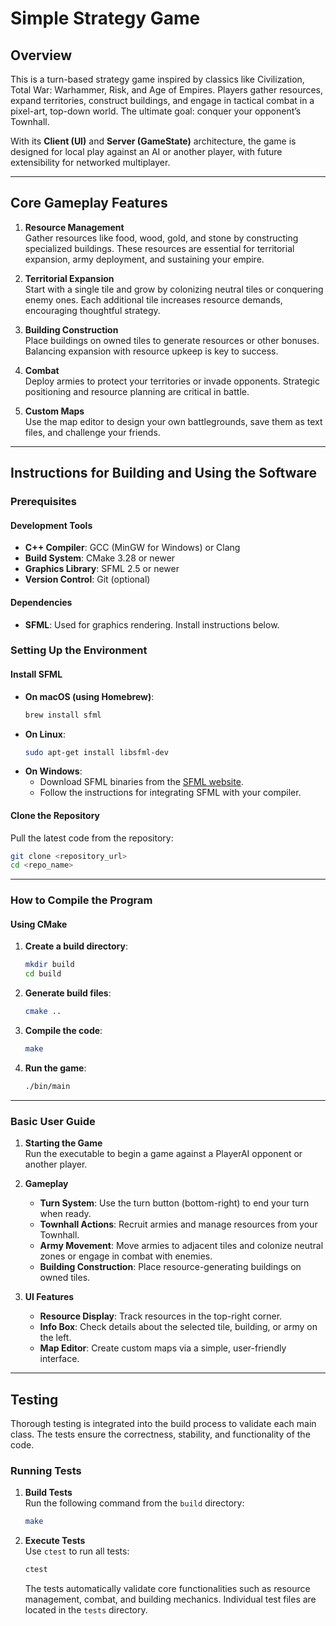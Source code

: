 # Simple Strategy Game

## Overview

This is a turn-based strategy game inspired by classics like Civilization, Total War: Warhammer, Risk, and Age of Empires. Players gather resources, expand territories, construct buildings, and engage in tactical combat in a pixel-art, top-down world. The ultimate goal: conquer your opponent’s Townhall.

With its **Client (UI)** and **Server (GameState)** architecture, the game is designed for local play against an AI or another player, with future extensibility for networked multiplayer.

---

## Core Gameplay Features

1. **Resource Management**  
   Gather resources like food, wood, gold, and stone by constructing specialized buildings. These resources are essential for territorial expansion, army deployment, and sustaining your empire.  

2. **Territorial Expansion**  
   Start with a single tile and grow by colonizing neutral tiles or conquering enemy ones. Each additional tile increases resource demands, encouraging thoughtful strategy.  

3. **Building Construction**  
   Place buildings on owned tiles to generate resources or other bonuses. Balancing expansion with resource upkeep is key to success.  

4. **Combat**  
   Deploy armies to protect your territories or invade opponents. Strategic positioning and resource planning are critical in battle.  

5. **Custom Maps**  
   Use the map editor to design your own battlegrounds, save them as text files, and challenge your friends.  

---

## Instructions for Building and Using the Software

### Prerequisites

#### Development Tools
- **C++ Compiler**: GCC (MinGW for Windows) or Clang  
- **Build System**: CMake 3.28 or newer
- **Graphics Library**: SFML 2.5 or newer  
- **Version Control**: Git (optional)  

#### Dependencies
- **SFML**: Used for graphics rendering. Install instructions below.  

### Setting Up the Environment

#### Install SFML
- **On macOS (using Homebrew)**:  
  ```bash
  brew install sfml
  ```
- **On Linux**:  
  ```bash
  sudo apt-get install libsfml-dev
  ```
- **On Windows**:  
  - Download SFML binaries from the [SFML website](https://www.sfml-dev.org/).  
  - Follow the instructions for integrating SFML with your compiler.  

#### Clone the Repository
Pull the latest code from the repository:  
```bash
git clone <repository_url>
cd <repo_name>
```

---

### How to Compile the Program

#### Using CMake
1. **Create a build directory**:  
   ```bash
   mkdir build
   cd build
   ```
2. **Generate build files**:  
   ```bash
   cmake ..
   ```
3. **Compile the code**:  
   ```bash
   make
   ```
4. **Run the game**:  
   ```bash
   ./bin/main
   ```

---

### Basic User Guide

1. **Starting the Game**  
   Run the executable to begin a game against a PlayerAI opponent or another player.  

2. **Gameplay**  
   - **Turn System**: Use the turn button (bottom-right) to end your turn when ready.  
   - **Townhall Actions**: Recruit armies and manage resources from your Townhall.  
   - **Army Movement**: Move armies to adjacent tiles and colonize neutral zones or engage in combat with enemies.  
   - **Building Construction**: Place resource-generating buildings on owned tiles.  

3. **UI Features**  
   - **Resource Display**: Track resources in the top-right corner.  
   - **Info Box**: Check details about the selected tile, building, or army on the left.  
   - **Map Editor**: Create custom maps via a simple, user-friendly interface.  

---

## Testing

Thorough testing is integrated into the build process to validate each main class. The tests ensure the correctness, stability, and functionality of the code.  

### Running Tests
1. **Build Tests**  
   Run the following command from the `build` directory:  
   ```bash
   make
   ```
2. **Execute Tests**  
   Use `ctest` to run all tests:  
   ```bash
   ctest
   ```
   The tests automatically validate core functionalities such as resource management, combat, and building mechanics. Individual test files are located in the `tests` directory.  
